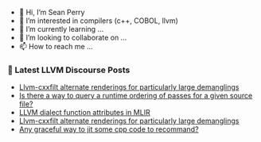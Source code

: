 - 👋 Hi, I’m Sean Perry
- 👀 I’m interested in compilers (c++, COBOL, llvm)
- 🌱 I’m currently learning ...
- 💞️ I’m looking to collaborate on ...
- 📫 How to reach me ...

<!---
s66perry/s66perry is a ✨ special ✨ repository because its `README.md` (this file) appears on your GitHub profile.
You can click the Preview link to take a look at your changes.
--->
### 📕 Latest LLVM Discourse Posts

<!-- DISCOURSE-LLVM:START -->
- [Llvm-cxxfilt alternate renderings for particularly large demanglings](https://discourse.llvm.org/t/llvm-cxxfilt-alternate-renderings-for-particularly-large-demanglings/71303#post_2)
- [Is there a way to query a runtime ordering of passes for a given source file?](https://discourse.llvm.org/t/is-there-a-way-to-query-a-runtime-ordering-of-passes-for-a-given-source-file/68970#post_3)
- [LLVM dialect function attributes in MLIR](https://discourse.llvm.org/t/llvm-dialect-function-attributes-in-mlir/1250#post_5)
- [Llvm-cxxfilt alternate renderings for particularly large demanglings](https://discourse.llvm.org/t/llvm-cxxfilt-alternate-renderings-for-particularly-large-demanglings/71303#post_1)
- [Any graceful way to jit some cpp code to recommand?](https://discourse.llvm.org/t/any-graceful-way-to-jit-some-cpp-code-to-recommand/71278#post_3)
<!-- DISCOURSE-LLVM:END -->
